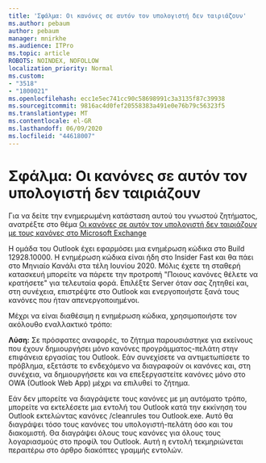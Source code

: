 ```yaml
---
title: 'Σφάλμα: Οι κανόνες σε αυτόν τον υπολογιστή δεν ταιριάζουν'
ms.author: pebaum
author: pebaum
manager: mnirkhe
ms.audience: ITPro
ms.topic: article
ROBOTS: NOINDEX, NOFOLLOW
localization_priority: Normal
ms.custom:
- "3518"
- "1800021"
ms.openlocfilehash: ecc1e5ec741cc90c58698991c3a3135f87c39938
ms.sourcegitcommit: 9816ac4d0fef20558383a491e0e76b79c56323f5
ms.translationtype: MT
ms.contentlocale: el-GR
ms.lasthandoff: 06/09/2020
ms.locfileid: "44618007"
---
```

# <a name="error-the-rules-on-this-computer-do-not-match"></a>Σφάλμα: Οι κανόνες σε αυτόν τον υπολογιστή δεν ταιριάζουν

Για να δείτε την ενημερωμένη κατάσταση αυτού του γνωστού ζητήματος, ανατρέξτε στο θέμα [Οι κανόνες σε αυτόν τον υπολογιστή δεν ταιριάζουν με τους κανόνες στο Microsoft Exchange](https://support.office.com/article/d032e037-b224-429e-b325-633afde9b5f0)

Η ομάδα του Outlook έχει εφαρμόσει μια ενημέρωση κώδικα στο Build 12928.10000. Η ενημέρωση κώδικα είναι ήδη στο Insider Fast και θα πάει στο Μηνιαίο Κανάλι στα τέλη Ιουνίου 2020. Μόλις έχετε τη σταθερή κατασκευή μπορείτε να πάρετε την προτροπή "Ποιους κανόνες θέλετε να κρατήσετε" για τελευταία φορά. Επιλέξτε Server όταν σας ζητηθεί και, στη συνέχεια, επιστρέψτε στο Outlook και ενεργοποιήστε ξανά τους κανόνες που ήταν απενεργοποιημένοι.

Μέχρι να είναι διαθέσιμη η ενημέρωση κώδικα, χρησιμοποιήστε τον ακόλουθο εναλλακτικό τρόπο:

**Λύση:** Σε πρόσφατες αναφορές, το ζήτημα παρουσιάστηκε για εκείνους που έχουν δημιουργήσει μόνο κανόνες προγράμματος-πελάτη στην επιφάνεια εργασίας του Outlook. Εάν συνεχίσετε να αντιμετωπίσετε το πρόβλημα, εξετάστε το ενδεχόμενο να διαγραφούν οι κανόνες και, στη συνέχεια, να δημιουργήσετε και να επεξεργαστείτε κανόνες μόνο στο OWA (Outlook Web App) μέχρι να επιλυθεί το ζήτημα.

Εάν δεν μπορείτε να διαγράψετε τους κανόνες με μη αυτόματο τρόπο, μπορείτε να εκτελέσετε μια εντολή του Outlook κατά την εκκίνηση του Outlook εκτελώντας κανόνες /cleanrules του Outlook.exe. Αυτό θα διαγράψει τόσο τους κανόνες του υπολογιστή-πελάτη όσο και του διακομιστή. Θα διαγράψει όλους τους κανόνες για όλους τους λογαριασμούς στο προφίλ του Outlook. Αυτή η εντολή τεκμηριώνεται περαιτέρω στο άρθρο διακόπτες γραμμής εντολών.